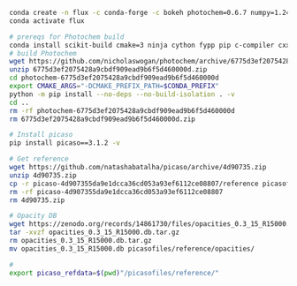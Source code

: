 
```sh
conda create -n flux -c conda-forge -c bokeh photochem=0.6.7 numpy=1.24 mpi4py dill tqdm astropy matplotlib pandas pip xarray pathos bokeh=2.4.3 wget unzip tar pymultinest=2.12
conda activate flux

# prereqs for Photochem build
conda install scikit-build cmake=3 ninja cython fypp pip c-compiler cxx-compiler fortran-compiler git
# build Photochem
wget https://github.com/nicholaswogan/photochem/archive/6775d3ef2075428a9cbdf909ead9b6f5d460000d.zip
unzip 6775d3ef2075428a9cbdf909ead9b6f5d460000d.zip
cd photochem-6775d3ef2075428a9cbdf909ead9b6f5d460000d
export CMAKE_ARGS="-DCMAKE_PREFIX_PATH=$CONDA_PREFIX"
python -m pip install --no-deps --no-build-isolation . -v
cd ..
rm -rf photochem-6775d3ef2075428a9cbdf909ead9b6f5d460000d
rm 6775d3ef2075428a9cbdf909ead9b6f5d460000d.zip

# Install picaso
pip install picaso==3.1.2 -v

# Get reference
wget https://github.com/natashabatalha/picaso/archive/4d90735.zip
unzip 4d90735.zip
cp -r picaso-4d907355da9e1dcca36cd053a93ef6112ce08807/reference picasofiles/
rm -rf picaso-4d907355da9e1dcca36cd053a93ef6112ce08807
rm 4d90735.zip

# Opacity DB
wget https://zenodo.org/records/14861730/files/opacities_0.3_15_R15000.db.tar.gz
tar -xvzf opacities_0.3_15_R15000.db.tar.gz
rm opacities_0.3_15_R15000.db.tar.gz
mv opacities_0.3_15_R15000.db picasofiles/reference/opacities/

# 
export picaso_refdata=$(pwd)"/picasofiles/reference/"
```


<!-- ```sh
# Install pymultinest
pip install pymultinest==2.12 -v

# Compile multinest, and put somewhere useful
wget https://github.com/JohannesBuchner/MultiNest/archive/refs/tags/v3.10b.tar.gz
tar -xvzf v3.10b.tar.gz
cd MultiNest-3.10b/build
cmake .. -DCMAKE_PREFIX_PATH=$CONDA_PREFIX -DCMAKE_Fortran_FLAGS="-std=legacy"
make
cp ../lib/libmultinest* ../../lib
cd ../..
rm -rf MultiNest-3.10b
rm v3.10b.tar.gz

export DYLD_LIBRARY_PATH=$(pwd)"/lib/"
export LD_LIBRARY_PATH=$(pwd)"/lib/"
``` -->